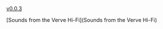[v0.0.3](https://github.com/littleflute/Thievery-Corporation/edit/master/README.md)

[Sounds from the Verve Hi-Fi](Sounds from the Verve Hi-Fi)
